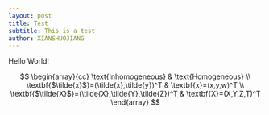 ```yaml
---
layout: post
title: Test
subtitle: This is a test
author: XIANSHUOJIANG
---
```

Hello World!<br>

<script type="text/javascript" src="http://cdn.mathjax.org/mathjax/latest/MathJax.js?config=default"></script>

$$
\begin{array}{cc}
    \text{Inhomogeneous} & \text{Homogeneous} \\
    \textbf{$\tilde{x}$}=(\tilde{x},\tilde{y})^T & \textbf{x}=(x,y,w)^T \\
    \textbf{$\tilde{X}$}=(\tilde{X},\tilde{Y},\tilde{Z})^T & \textbf{X}=(X,Y,Z,T)^T
\end{array}
$$

